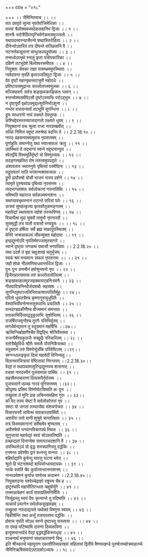 +++
title = "०१८"

+++
।। जैमिनिरुवाच ।। ।।  
ततः प्रववृते सुत्या नृपतेर्वाजिमेधिका ।।  
तस्यां त्रैलोक्यमभवदेकसद्मनिभं द्विजाः ।। १ ।।  
शास्त्रैः स्तोत्रैर्दिवस्पृग्भिर्वर्णक्रमसमुज्ज्वलैः ।।  
यथापदस्वरन्यासैरन्ये शब्दास्तिरोहिताः ।। २ ।।  
दीनेभ्योऽवारितं तत्र दीयन्ते वाञ्छितानि वै ।।  
नटनर्त्तकसूतानां साभूत्कल्पद्रुमोपमा ।। ३ ।।  
तन्मध्येऽवभृथे स्नातुं कृता यत्रोपकारिका ।।  
दक्षिणे तटभूदेशे बिल्वेश्वरसमीपतः ।। ४ ।।  
नियुक्ताः सेवका राज्ञा ससम्भ्रममुपस्थिताः ।।  
न्यवेदयन्त नृपतिं कृताञ्जलिपुटा द्विजाः ।। ५ ।।  
देव दृष्टो महान्वृक्षस्तटभूमौ महोदधेः ।।  
प्रविष्टाग्रसमुद्रान्तः कल्लोलप्लवमूलकः ।। ६ ।।  
मञ्जिष्ठवर्णः सर्वत्र शङ्खचक्राङ्कितः प्लवन् ।।  
स्नानवेश्मसमीपेऽसौ दृष्टोऽस्माभिः परोऽद्भुतः ।। ७ ।।  
न दृष्टपूर्वो वृक्षोऽयमुद्यत्सूर्यनिभोंऽशुना ।।  
गन्धेन वासयन्सर्वा तटभूमिं सुगन्धिना ।। ८ ।।  
द्रुमः साधारणो नायं लक्ष्यते देवभूरुहः ।।  
कश्चिद्देवस्तरुव्याजादागतो लक्ष्यते धुवम् ।। ९ ।।  
नियुक्तानां वचः श्रुत्वा राजा नारदमब्रवीत् ।।  
तत्किं निमित्तं यद्दृष्टं तरुश्रेष्ठं वदन्ति ते ।। 2.2.18.१० ।।  
नारदः प्रहसन्वाक्यमुवाच नृपसत्तमम् ।।  
पूर्णाहुतिः समाप्नोतु यथा स्यात्सफलः क्रतुः ।। ११ ।।  
उपस्थितं ते तद्भाग्यं स्वप्ने यद्दृष्टवान्पुरा ।।  
श्वेतद्वीपे विश्वमूर्तिर्दृष्टो यो विष्णुरव्ययः ।। १२ ।।  
तदङ्गस्खलितं रोम तरुत्वमुपपद्यते ।।  
अंशावतारः स्थास्नुर्यः पृथिव्यां परमेष्ठिनः ।। १३ ।।  
तद्रूपावतरं याति भगवान्भक्तवत्सलः ।।  
द्रुमो ह्यपौरुषो योसौ भाजनं नास्य दर्शने ।। १४ ।।  
त्वामृते पुरुषव्याघ्र पृथिव्यां नृपसत्तम ।।  
त्वद्भाग्यवशतः सर्वलोकानां नयनातिथिः ।। १५ ।।  
भविष्यति महाराज सर्वकल्मषनाशनः ।।  
समाप्यावभृथस्नानं तटान्ते सरितां पतेः ।। १६ ।।  
उत्सवं सुमहत्कृत्वा कृतकौतुकमङ्गलम् ।।  
महावेद्यां स्थापयात्र यज्ञेशं तरुरूपिणम् ।। १७ ।।  
विचार्येत्थं मुदा युक्तौ तावुभौ नृपनारदौ ।।  
सुसमृद्धौ तत्र यातौ यत्रासौ भगवद्द्रुमः ।। ।। १८ ।।  
तं दृष्ट्वा हर्षिताः सर्वे ब्रह्म साक्षादुपस्थितम् ।।  
मेनिरे जन्मसाफल्यं जीवन्मुक्ता महोदयाः ।। १९ ।।  
इन्द्रद्युम्नोऽपि नृपतिर्ममज्जामृतसागरे ।।  
स्वप्ने दृष्ट्वा जगन्नाथं यथासौ भगवत्प्रियः ।। 2.2.18.२० ।।  
तथा ददर्श तं वृक्षं चक्षुःशाखं चतुर्भुजम् ।।  
स्वकं श्रमं मन्यमानः सफलं नृपसत्तमः ।। ।। २१ ।।  
जहौ शोकं नीलमणिमाधवान्तर्धिजं द्विजाः ।।  
पुनः पुनः प्रणम्यैनं हर्षाश्रुनयनो नृपः ।। २२ ।।  
द्विजैराहारयामास तरुं कल्लोललोलितम् ।।  
शङ्खकाहालमुरजढक्कापटहनिःस्वनैः ।। २३ ।।  
गीतवादित्रनिनदैर्जयशब्दैः सहस्रशः ।।  
सुगन्धिपुष्पाञ्जलिभिराकाशात्पतितैर्मुहुः ।। २४।।  
परितो धूपपात्रैश्च कृष्णागुरुसुधूपितैः ।।  
वेश्याभिर्यौवनोन्मत्तसुरूपाभिः प्रचालितैः ।। २५ ।।  
रत्नदण्डप्रकीर्णैश्च वीज्यमानं समन्ततः ।।  
पताकाभिर्दिव्यपट्टदुकूलाभिः सुशोभितम् ।। २६ ।।  
राजर्षिराजवृन्दैश्च तुरगैः पत्तिभिर्वृतम् ।।  
मागधैर्वन्द्यमानं तु स्तूयमानं महर्षिभिः ।।२७।।  
ऋत्विग्भिर्ब्राह्मणैश्चैव विद्वद्भिः श्रोत्रियैस्तथा ।।  
राजन्यैर्वैश्यकुलजैः सच्छूद्रैः परिचारितम् ।। २८ ।।  
स्तोत्रैर्बहुविधैः श्रौतैः स्मार्तैः पौराणिकैस्तथा ।।  
स्तूयमानं तरुं विष्णोर्भूर्लोके परिवेष्टितम् ।।२९।।  
स्रग्गन्धालङ्कृतं दिव्यं महावेदीं विनिन्यतुः।।  
वितानवरचित्रायां वेष्टितायां निरन्तरम् ।।2.2.18.३०।।  
वेद्यां तं स्थापयामासुरिन्द्रद्युम्नस्य शासनात् ।।  
वचसा नारदस्यैनं पूजयामास पार्थिवः ।। ३१ ।।  
सहस्रैरुपचाराणां दिव्यरूपैर्नृपोत्तमः ।।  
पूजावसाने पप्रच्छ नारदं मुनिसत्तमम् ।।३२।।  
कीदृश्यः प्रतिमा विष्णोर्घटयिष्यति कः पुनः ।।  
तच्छ्रुत्वा तं मुनिः प्राह अचिन्त्यमहिमा गुरुः ।। ३३।।  
को वेद तस्य चेष्टां वै सर्वलोकोत्तरां नृप ।।  
स्रष्टा यो जगतां तस्याप्येषा संशयगोचरा ।। ३४ ।।  
विचारयन्तौ तावित्थं यावन्नारदपार्थिवौ ।।  
अशरीरा ततो वाणी शुश्रुवे चान्तरिक्षतः ।। ३५ ।।  
तत्र विस्मयमानानां सर्वेषामेव शृण्वताम् ।।  
अपौरुषेयो भगवानविचारपथे स्थितः ।। ३६ ।।  
सुगुप्तायां महावेद्यां स्वयं सोऽवतरिष्यति ।।  
प्रच्छाद्यतां दिनान्येषा यावत्पञ्चदशानि वै ।। ३७ ।।  
उपस्थितोऽयं यो वृद्धः शस्त्रपाणिस्तु वर्द्धकिः ।।  
एनमन्तः प्रवेश्यैव द्वारं बध्नन्तु यत्नतः ।। ३८ ।।  
बहिर्वाद्यानि कुर्वन्तु यावत्तु घटना भवेत् ।।  
श्रुतो हि घटनाशब्दो बाधिर्यान्धत्वदायकः ।। ३९ ।।  
नरके वसतिं चैव कुर्यात्सन्ताननाशनम् ।।  
नान्तःप्रवेशनं कुर्यान्न पश्येच्च कदाचन ।।2.2.18.४०।।  
नियुक्तादन्यः पश्येच्चेद्राज्ञो राष्ट्रस्य चैव ह ।।  
द्रष्टुश्चापि महाभीतिरन्धता चक्षुषोर्युगे ।। ४१ ।।  
तस्मान्नावेक्षणं कार्यं यावत्प्रतिमनिर्मितिः ।।  
निर्व्यूढस्तु स्वयं दैवः कृत्यान्ते तु वदिष्यति ।। ४२ ।।  
यत्कार्यं प्रयत्नेन सर्वलोकसुखावहम् ।।  
तच्छ्रुत्वा नारदाद्यास्ते यथोक्तं विष्णुना स्वयम् ।। ४३ ।।  
चिकीर्षन्ति तथा कर्त्तुं तत्रायातश्च वर्द्धकिः ।।  
प्रोवाच नृपतिं सोऽथ स्वप्ने दृष्टास्तु यास्त्वया ।। ।। ४४ ।।  
ता एवाहं घटिष्यामि दारुणा दिव्यरूपिणा ।।  
इत्युक्त्वान्तर्दधे वेद्यां वृद्धवर्द्धकिरूपधृक् ।। ४५ ।।  
वञ्चनार्थं मनुष्याणां साक्षान्नारायणो विभुः ।। ४६ ।।  
इति श्रीस्कान्दे महापुराण एकाशीतिसाहस्र्यां संहितायां द्वितीये वैष्णवखण्डे पुरुषोत्तमक्षेत्रमाहात्म्ये जैमिनिऋषिसंवादेऽष्टादशोऽध्यायः ।। १८ ।।